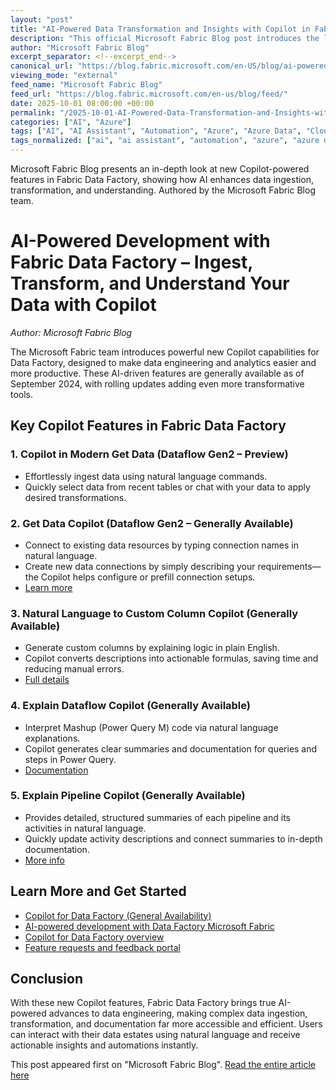 ```yaml
---
layout: "post"
title: "AI-Powered Data Transformation and Insights with Copilot in Fabric Data Factory"
description: "This official Microsoft Fabric Blog post introduces the latest Copilot features in Fabric Data Factory. It showcases how natural language-driven capabilities empower users to ingest, transform, and understand data efficiently, leveraging AI-powered assistants for dataflows, pipelines, and documentation. The blog walks through enhancements like Modern Get Data, natural language-to-custom column, Dataflow and Pipeline explainers, and offers extensive resources for learning more."
author: "Microsoft Fabric Blog"
excerpt_separator: <!--excerpt_end-->
canonical_url: "https://blog.fabric.microsoft.com/en-US/blog/ai-powered-development-with-fabric-data-factory-ingest-transform-and-understand-your-data-with-copilot/"
viewing_mode: "external"
feed_name: "Microsoft Fabric Blog"
feed_url: "https://blog.fabric.microsoft.com/en-us/blog/feed/"
date: 2025-10-01 08:00:00 +00:00
permalink: "/2025-10-01-AI-Powered-Data-Transformation-and-Insights-with-Copilot-in-Fabric-Data-Factory.html"
categories: ["AI", "Azure"]
tags: ["AI", "AI Assistant", "Automation", "Azure", "Azure Data", "Cloud Data Integration", "Copilot", "Data Ingestion", "Data Transformation", "Dataflow Gen2", "Fabric Data Factory", "Mashup", "Microsoft Fabric", "Natural Language", "News", "Pipeline Orchestration", "Power Query", "Productivity Tools"]
tags_normalized: ["ai", "ai assistant", "automation", "azure", "azure data", "cloud data integration", "copilot", "data ingestion", "data transformation", "dataflow gen2", "fabric data factory", "mashup", "microsoft fabric", "natural language", "news", "pipeline orchestration", "power query", "productivity tools"]
---
```


Microsoft Fabric Blog presents an in-depth look at new Copilot-powered features in Fabric Data Factory, showing how AI enhances data ingestion, transformation, and understanding. Authored by the Microsoft Fabric Blog team.<!--excerpt_end-->

# AI-Powered Development with Fabric Data Factory – Ingest, Transform, and Understand Your Data with Copilot

*Author: Microsoft Fabric Blog*

The Microsoft Fabric team introduces powerful new Copilot capabilities for Data Factory, designed to make data engineering and analytics easier and more productive. These AI-driven features are generally available as of September 2024, with rolling updates adding even more transformative tools.

## Key Copilot Features in Fabric Data Factory

### 1. Copilot in Modern Get Data (Dataflow Gen2 – Preview)

- Effortlessly ingest data using natural language commands.
- Quickly select data from recent tables or chat with your data to apply desired transformations.

### 2. Get Data Copilot (Dataflow Gen2 – Generally Available)

- Connect to existing data resources by typing connection names in natural language.
- Create new data connections by simply describing your requirements—the Copilot helps configure or prefill connection setups.
- [Learn more](https://blog.fabric.microsoft.com/blog/august-2025-fabric-feature-summary?ft=All#post-26643-_Toc207123364)

### 3. Natural Language to Custom Column Copilot (Generally Available)

- Generate custom columns by explaining logic in plain English.
- Copilot converts descriptions into actionable formulas, saving time and reducing manual errors.
- [Full details](https://blog.fabric.microsoft.com/en-us/blog/new-copilot-experience-in-dataflow-gen2-natural-language-to-custom-column/)

### 4. Explain Dataflow Copilot (Generally Available)

- Interpret Mashup (Power Query M) code via natural language explanations.
- Copilot generates clear summaries and documentation for queries and steps in Power Query.
- [Documentation](https://review.learn.microsoft.com/fabric/data-factory/dataflow-gen2-copilot-explain?branch=main&branchFallbackFrom=pr-en-us-9839)

### 5. Explain Pipeline Copilot (Generally Available)

- Provides detailed, structured summaries of each pipeline and its activities in natural language.
- Quickly update activity descriptions and connect summaries to in-depth documentation.
- [More info](https://blog.fabric.microsoft.com/blog/ai-powered-development-with-copilot-for-data-pipeline-boost-your-productivity-in-understanding-and-updating-pipeline/)

## Learn More and Get Started

- [Copilot for Data Factory (General Availability)](https://blog.fabric.microsoft.com/blog/announcing-the-general-availability-of-copilot-for-data-factory-in-microsoft-fabric/)
- [AI-powered development with Data Factory Microsoft Fabric](https://blog.fabric.microsoft.com/blog/ai-powered-development-with-data-factory-microsoft-fabric/)
- [Copilot for Data Factory overview](https://learn.microsoft.com/fabric/get-started/copilot-fabric-data-factory)
- [Feature requests and feedback portal](https://ideas.fabric.microsoft.com/)

## Conclusion

With these new Copilot features, Fabric Data Factory brings true AI-powered advances to data engineering, making complex data ingestion, transformation, and documentation far more accessible and efficient. Users can interact with their data estates using natural language and receive actionable insights and automations instantly.

This post appeared first on "Microsoft Fabric Blog". [Read the entire article here](https://blog.fabric.microsoft.com/en-US/blog/ai-powered-development-with-fabric-data-factory-ingest-transform-and-understand-your-data-with-copilot/)
